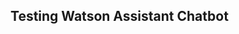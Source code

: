 <!DOCTYPE html>
<html lang="en">
<head>
    <meta charset="UTF-8">
    <meta name="viewport" content="width=device-width, initial-scale=1.0">
    <title>Watson Assistant Chat</title>
</head>
<body>
    <h2>Testing Watson Assistant Chatbot</h2>
    <script>
        window.watsonAssistantChatOptions = {
            integrationID: "529b286a-997c-4443-b057-8b49002460e7", // The ID of this integration.
            region: "eu-gb", // The region your integration is hosted in.
            serviceInstanceID: "6bb86cbe-f17d-4e03-9f5e-7460b3bd0b10", // The ID of your service instance.
            onLoad: async (instance) => { await instance.render(); }
        };
        setTimeout(function(){
            const t=document.createElement('script');
            t.src="https://web-chat.global.assistant.watson.appdomain.cloud/versions/latest/WatsonAssistantChatEntry.js";
            document.head.appendChild(t);
        }, 1000);
    </script>
</body>
</html>
